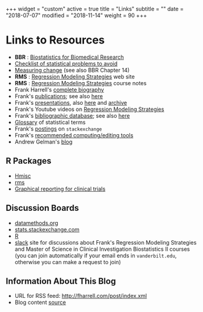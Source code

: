 +++
widget = "custom"
active = true
title = "Links"
subtitle = ""
date = "2018-07-07"
modified = "2018-11-14"
weight = 90
+++
# Links to Resources

-   **BBR** : [Biostatistics for Biomedical Research](http://hbiostat.org/doc/bbr.pdf)             
-   [Checklist of statistical problems to avoid](http://biostat.mc.vanderbilt.edu/ManuscriptChecklist)
-   [Measuring change](http://biostat.mc.vanderbilt.edu/MeasureChange) (see also BBR Chapter 14)
-   **RMS** : [Regression Modeling Strategies](http://biostat.mc.vanderbilt.edu/rms) web site
-   **RMS** : [Regression Modeling Strategies](http://hbiostat.org/doc/rms.pdf) course notes          
-   Frank Harrell's [complete biography](http://biostat.mc.vanderbilt.edu/FrankHarrell)
-   Frank's [publications](https://www.zotero.org/groups/feh/items/q/Harrell); see also [here](http://citeulike.org/user/harrelfe/author/Harrell)
-   Frank's [presentations](http://fharrell.com/#talks), also [here](http://hbiostat.org/talks) and [archive](http://biostat.mc.vanderbilt.edu/FHHandouts)
-   Frank's Youtube videos on [Regression Modeling
    Strategies](https://www.youtube.com/channel/UC2qvW5vuAZm91-KIV4Y83MQ)
-   Frank's [bibliographic database](https://www.zotero.org/groups/feh/items); see also [here](http://www.citeulike.org/user/harrelfe)
-   [Glossary](http://biostat.mc.vanderbilt.edu/wiki/pub/Main/ClinStat/glossary.pdf) of statistical terms
-   Frank's [postings](http://stats.stackexchange.com/users/4253) on
    `stackexchange`
-   Frank's [recommended computing/editing tools](http://biostat.mc.vanderbilt.edu/FHTools)
-   Andrew Gelman's [blog](http://andrewgelman.com/)

## R Packages
-   [Hmisc](http://biostat.mc.vanderbilt.edu/Hmisc)
-   [rms](http://biostat.mc.vanderbilt.edu/Rrms)
-   [Graphical reporting for clinical trials](http://biostat.mc.vanderbilt.edu/RCTGraphics)

## Discussion Boards

-   [datamethods.org](http://datamethods.org)
-   [stats.stackexchange.com](http://stats.stackexchange.com/)
-   [R](http://stackoverflow.com/questions/tagged/r)
-   [slack](http://vbiostatcourse.slack.com/) site for discussions about
    Frank's Regression Modeling Strategies and Master of Science in
    Clinical Investigation Biostatistics II courses (you can join
    automatically if your email ends in `vanderbilt.edu`,
    otherwise you can make a request to join)

## Information About This Blog

-   URL for RSS feed: http://fharrell.com/post/index.xml
-   Blog content [source](https://github.com/harrelfe/blogdown)
